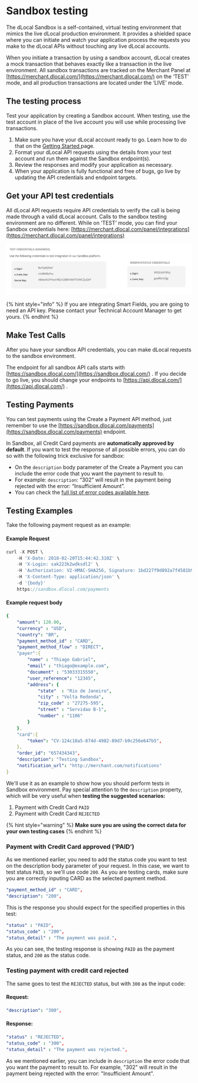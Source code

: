 # Sandbox testing

The dLocal Sandbox is a self-contained, virtual testing environment that mimics the live dLocal production environment. It provides a shielded space where you can initiate and watch your application process the requests you make to the dLocal APIs without touching any live dLocal accounts.

When you initiate a transaction by using a sandbox account, dLocal creates a mock transaction that behaves exactly like a transaction in the live environment. All sandbox transactions are tracked on the Merchant Panel at [https://merchant.dlocal.com/](https://merchant.dlocal.com/) on the ‘TEST’ mode, and all production transactions are located under the ‘LIVE’ mode.

## The testing process

Test your application by creating a Sandbox account. When testing, use the test account in place of the live account you will use while processing live transactions. 

1. Make sure you have your dLocal account ready to go. Learn how to do that on the [Getting Started ](./#sign-up)page.
2. Format your dLocal API requests using the details from your test account and run them against the Sandbox endpoint\(s\). 
3. Review the responses and modify your application as necessary. 
4. When your application is fully functional and free of bugs, go live by updating the API credentials and endpoint targets.

## Get your API test credentials

All dLocal API requests require API credentials to verify the call is being made through a valid dLocal account. Calls to the sandbox testing environment are no different. While on ‘TEST’ mode, you can find your Sandbox credentials here: [https://merchant.dlocal.com/panel/integrations](https://merchant.dlocal.com/panel/integrations)

![](../../.gitbook/assets/credentials.png)

{% hint style="info" %}
If you are integrating Smart Fields, you are going to need an API key. Please contact your Technical Account Manager to get yours.
{% endhint %}

## Make Test Calls

After you have your sandbox API credentials, you can make dLocal requests to the sandbox environment.

The endpoint for all sandbox API calls starts with [https://sandbox.dlocal.com/](https://sandbox.dlocal.com/) . If you decide to go live, you should change your endpoints to [https://api.dlocal.com/](https://api.dlocal.com/) .

## Testing Payments

You can test payments using the Create a Payment API method, just remember to use the [https://sandbox.dlocal.com/payments](https://sandbox.dlocal.com/payments) endpoint.

In Sandbox, all Credit Card payments are **automatically approved by default**. If you want to test the response of all possible errors, you can do so with the following trick exclusive for sandbox: 

* On the `description` body parameter of the Create a Payment you can include the error code that you want the payment to result to.
* For example: `description`: “302” will result in the payment being rejected with the error: “Insufficient Amount”.
* You can check the [full list of error codes available here](https://docs.dlocal.com/api-documentation/payins-api-reference/payments#rejection-status).

## Testing Examples

Take the following payment request as an example:

#### Example Request

```typescript
curl -X POST \
    -H 'X-Date: 2018-02-20T15:44:42.310Z' \
    -H 'X-Login: sak223k2wdksdl2' \
    -H 'Authorization: V2-HMAC-SHA256, Signature: 1bd227f9d892a7f4581b998c21e353b1686a6bdad5940e7bb6aa596c96e0a6ec' \
    -H 'X-Content-Type: application/json' \
    -d '{body}'
    https://sandbox.dlocal.com/payments
```

#### Example request body

```yaml
{
    "amount": 120.00,
    "currency" : "USD",
    "country": "BR",
    "payment_method_id" : "CARD",
    "payment_method_flow" : "DIRECT",
    "payer":{
        "name" : "Thiago Gabriel",
        "email" : "thiago@example.com",
        "document" : "53033315550",
        "user_reference": "12345",
        "address": {
            "state"  : "Rio de Janeiro",
            "city" : "Volta Redonda",
            "zip_code" : "27275-595",
            "street" : "Servidao B-1",
            "number" : "1106"
        }
    },
    "card":{
        "token": "CV-124c18a5-874d-4982-89d7-b9c256e647b5",
    },
    "order_id": "657434343",
    "description": "Testing Sandbox",
    "notification_url": "http://merchant.com/notifications"
}
```

We'll use it as an example to show how you should perform tests in Sandbox environment. Pay special attention to the `description` property, which will be very useful when **testing the suggested scenarios:**

1. Payment with Credit Card `PAID`
2. Payment with Credit Card `REJECTED`

{% hint style="warning" %}
**Make sure you are using the correct data for your own testing cases**
{% endhint %}

### **Payment with Credit Card approved \(‘PAID’\)**

As we mentioned earlier, you need to add the status code you want to test on the description body parameter of your request. In this case, we want to test status `PAID`, so we'll use code `200`. As you are testing cards, make sure you are correctly inputing CARD as the selected payment method. 

```yaml
"payment_method_id" : "CARD",
"description": "200",
```

This is the response you should expect for the specified properties in this test:

```yaml
"status" : "PAID",
"status_code" : "200",
"status_detail" : "The payment was paid.",
```

As you can see, the testing response is  showing `PAID` as the payment status, and `200` as the status code. 

### **Testing payment with credit card rejected**

The same goes to test the `REJECTED` status, but with `300` as the input code:

#### Request:

```yaml
"description": "300",
```

#### Response:

```yaml
"status" : "REJECTED",
"status_code" : "300",
"status_detail" : "The payment was rejected.",
```

As we mentioned earlier, you can include in `description` the error code that you want the payment to result to. For example, "302" will result in the payment being rejected with the error: "Insufficient Amount".


